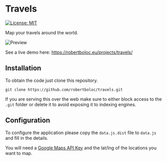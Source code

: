 # Travels

[![License: MIT](https://img.shields.io/badge/License-MIT-blue.svg)](https://opensource.org/licenses/MIT)

Map your travels around the world.

![Preview](http://i.imgur.com/7kFVWux.png)

See a live demo here: https://robertboloc.eu/projects/travels/

## Installation

To obtain the code just clone this repository.

```
git clone https://github.com/robertboloc/travels.git
```

If you are serving this over the web make sure to either block
access to the `.git` folder or delete it to avoid exposing it
to indexing engines.

## Configuration

To configure the application please copy the `data.js.dist`
file to `data.js` and fill in the details.

You will need a [Google Maps API Key](https://developers.google.com/maps/documentation/javascript/get-api-key) and the lat/lng of the
locations you want to map.
